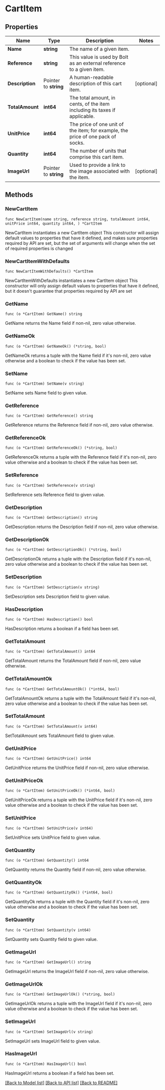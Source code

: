 # CartItem

## Properties

Name | Type | Description | Notes
------------ | ------------- | ------------- | -------------
**Name** | **string** | The name of a given item. | 
**Reference** | **string** | This value is used by Bolt as an external reference to a given item. | 
**Description** | Pointer to **string** | A human-readable description of this cart item. | [optional] 
**TotalAmount** | **int64** | The total amount, in cents, of the item including its taxes if applicable. | 
**UnitPrice** | **int64** | The price of one unit of the item; for example, the price of one pack of socks. | 
**Quantity** | **int64** | The number of units that comprise this cart item. | 
**ImageUrl** | Pointer to **string** | Used to provide a link to the image associated with the item. | [optional] 

## Methods

### NewCartItem

`func NewCartItem(name string, reference string, totalAmount int64, unitPrice int64, quantity int64, ) *CartItem`

NewCartItem instantiates a new CartItem object
This constructor will assign default values to properties that have it defined,
and makes sure properties required by API are set, but the set of arguments
will change when the set of required properties is changed

### NewCartItemWithDefaults

`func NewCartItemWithDefaults() *CartItem`

NewCartItemWithDefaults instantiates a new CartItem object
This constructor will only assign default values to properties that have it defined,
but it doesn't guarantee that properties required by API are set

### GetName

`func (o *CartItem) GetName() string`

GetName returns the Name field if non-nil, zero value otherwise.

### GetNameOk

`func (o *CartItem) GetNameOk() (*string, bool)`

GetNameOk returns a tuple with the Name field if it's non-nil, zero value otherwise
and a boolean to check if the value has been set.

### SetName

`func (o *CartItem) SetName(v string)`

SetName sets Name field to given value.


### GetReference

`func (o *CartItem) GetReference() string`

GetReference returns the Reference field if non-nil, zero value otherwise.

### GetReferenceOk

`func (o *CartItem) GetReferenceOk() (*string, bool)`

GetReferenceOk returns a tuple with the Reference field if it's non-nil, zero value otherwise
and a boolean to check if the value has been set.

### SetReference

`func (o *CartItem) SetReference(v string)`

SetReference sets Reference field to given value.


### GetDescription

`func (o *CartItem) GetDescription() string`

GetDescription returns the Description field if non-nil, zero value otherwise.

### GetDescriptionOk

`func (o *CartItem) GetDescriptionOk() (*string, bool)`

GetDescriptionOk returns a tuple with the Description field if it's non-nil, zero value otherwise
and a boolean to check if the value has been set.

### SetDescription

`func (o *CartItem) SetDescription(v string)`

SetDescription sets Description field to given value.

### HasDescription

`func (o *CartItem) HasDescription() bool`

HasDescription returns a boolean if a field has been set.

### GetTotalAmount

`func (o *CartItem) GetTotalAmount() int64`

GetTotalAmount returns the TotalAmount field if non-nil, zero value otherwise.

### GetTotalAmountOk

`func (o *CartItem) GetTotalAmountOk() (*int64, bool)`

GetTotalAmountOk returns a tuple with the TotalAmount field if it's non-nil, zero value otherwise
and a boolean to check if the value has been set.

### SetTotalAmount

`func (o *CartItem) SetTotalAmount(v int64)`

SetTotalAmount sets TotalAmount field to given value.


### GetUnitPrice

`func (o *CartItem) GetUnitPrice() int64`

GetUnitPrice returns the UnitPrice field if non-nil, zero value otherwise.

### GetUnitPriceOk

`func (o *CartItem) GetUnitPriceOk() (*int64, bool)`

GetUnitPriceOk returns a tuple with the UnitPrice field if it's non-nil, zero value otherwise
and a boolean to check if the value has been set.

### SetUnitPrice

`func (o *CartItem) SetUnitPrice(v int64)`

SetUnitPrice sets UnitPrice field to given value.


### GetQuantity

`func (o *CartItem) GetQuantity() int64`

GetQuantity returns the Quantity field if non-nil, zero value otherwise.

### GetQuantityOk

`func (o *CartItem) GetQuantityOk() (*int64, bool)`

GetQuantityOk returns a tuple with the Quantity field if it's non-nil, zero value otherwise
and a boolean to check if the value has been set.

### SetQuantity

`func (o *CartItem) SetQuantity(v int64)`

SetQuantity sets Quantity field to given value.


### GetImageUrl

`func (o *CartItem) GetImageUrl() string`

GetImageUrl returns the ImageUrl field if non-nil, zero value otherwise.

### GetImageUrlOk

`func (o *CartItem) GetImageUrlOk() (*string, bool)`

GetImageUrlOk returns a tuple with the ImageUrl field if it's non-nil, zero value otherwise
and a boolean to check if the value has been set.

### SetImageUrl

`func (o *CartItem) SetImageUrl(v string)`

SetImageUrl sets ImageUrl field to given value.

### HasImageUrl

`func (o *CartItem) HasImageUrl() bool`

HasImageUrl returns a boolean if a field has been set.


[[Back to Model list]](../README.md#documentation-for-models) [[Back to API list]](../README.md#documentation-for-api-endpoints) [[Back to README]](../README.md)


